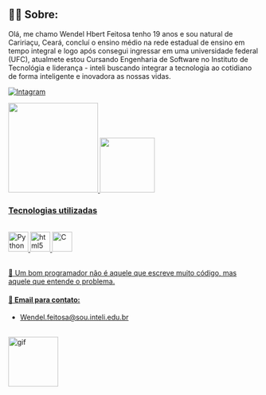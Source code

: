 ## 🕵️‍♂️ Sobre: 
Olá, me chamo Wendel Hbert Feitosa tenho 19 anos e sou natural de Caririaçu, Ceará, concluí o ensino médio na rede estadual de ensino em tempo integral e logo após consegui ingressar em uma universidade federal (UFC), atualmete estou Cursando Engenharia de Software no Instituto de Tecnológia e liderança - inteli buscando integrar a tecnologia ao cotidiano de forma inteligente e inovadora as nossas vidas. 



[![Intagram](https://img.shields.io/badge/Instagram-E4405F?style=for-the-badge&logo=instagram&logoColor=white)](https://intagram.com/wendel_hebert)

<div>
  <a href="https://github.com/Wendel-Hebert">
  <img height="180em" src="https://github-readme-stats.vercel.app/api?username=Wendel-Hebert&show=true&theme=merko">
  <img height="110em" src="https://github-readme-stats.vercel.app/api/top-langs/?username=Wendel-Hebert&layout=compact&langs_count-16&theme=merko">
</div>

### Tecnologias utilizadas
<div style="display: inline_block"><br>
    <img aling="center" alt="Python" heinght="30" width="40" src="https://cdn.jsdelivr.net/gh/devicons/devicon@latest/icons/python/python-original.svg">
    <img aling="center" alt="html5" heinght="30" width="40" src="https://cdn.jsdelivr.net/gh/devicons/devicon@latest/icons/html5/html5-original.svg">
    <img aling="center" alt="C" heinght="30" width="40" src="https://cdn.jsdelivr.net/gh/devicons/devicon@latest/icons/c/c-original.svg">
</div></br>

💭 Um bom programador não é aquele que escreve muito código, mas aquele que entende o problema.

#### 📧 Email para contato:
- [Wendel.feitosa@sou.inteli.edu.br]()</br></br>

 <img aling="rigth" alt="gif" heinght="90" width="100" src="https://cdn.discordapp.com/attachments/1124774864004325408/1329248083430605008/ezgif.com-animated-gif-maker.gif?ex=6789a63f&is=678854bf&hm=b7c32ae9bce028ff9acba4a687eee8ddfb1844ffd2dd7a88648a17436c345f4b&">

